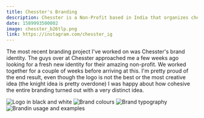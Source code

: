 ```yaml
---
title: Chesster's Branding
description: Chesster is a Non-Profit based in India that organizes chess tournaments to raise money for charities. They approached me looking for a fresh new identity for their organization and after a few weeks of working together with them I created this modern & minimal visual identity.
date: 1589993500002
image: chesster_b26tlp.png
link: https://instagram.com/chesster_ig
---
```


The most recent branding project I've worked on was Chesster's brand identity. The guys over at Chesster approached me a few weeks ago looking for a fresh new identity for their amazing non-profit. We worked together for a couple of weeks before arriving at this. I'm pretty proud of the end result, even though the logo is not the best or the most creative idea (the knight idea is pretty overdone) I was happy about how cohesive the entire branding turned out with a very distinct idea.

![Logo in black and white](chesster-2_shftgv.png)
![Brand colours](chesster-3_zjttgk.png)
![Brand typography](chesster-4_vstn89.png)
![Brandin usage and examples](chesster-5_zsmlia.png)
